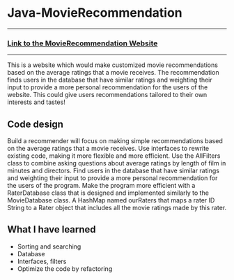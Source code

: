# Java-MovieRecommendation

--- 

### [Link to the MovieRecommendation Website](https://www.dukelearntoprogram.com//capstone/recommender.php?id=uPQB7f0I4VvOrd)

---

This is a website which would make customized movie recommendations based on the average ratings that a movie receives. The recommendation finds users in the database that have similar ratings and weighting their input to provide a more personal recommendation for the users of the website. This could give users recommendations tailored to their own interests and tastes!

## Code design

Build a recommender will focus on making simple recommendations based on the average ratings that a movie receives.
Use interfaces to rewrite existing code, making it more flexible and more efficient.
Use the AllFilters class to combine asking questions about average ratings by length of film in minutes and directors.
Find users in the database that have similar ratings and weighting their input to provide a more personal recommendation for the users of the program.
Make the program more efficient with a RaterDatabase class that is designed and implemented similarly to the MovieDatabase class.
A HashMap named ourRaters that maps a rater ID String to a Rater object that includes all the movie ratings made by this rater. 

## What I have learned
* Sorting and searching 
* Database
* Interfaces, filters
* Optimize the code by refactoring
